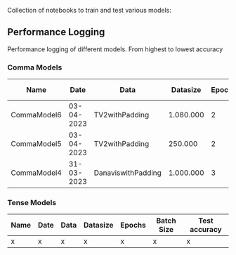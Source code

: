 Collection of notebooks to train and test various models:

## Performance Logging
Performance logging of different models. From highest to lowest accuracy
### Comma Models
Name | Date | Data | Datasize | Epochs | Batch Size | Test accuracy
--- | --- | --- | --- | --- | --- | ---
CommaModel6 | 03-04-2023 | TV2withPadding | 1.080.000 | 2 | 32 | **97,43%**
CommaModel5 | 03-04-2023 | TV2withPadding | 250.000 | 2 | 32 | 96,69%
CommaModel4 | 31-03-2023 | DanaviswithPadding | 1.000.000 | 3 | 32 | 82,57%

### Tense Models
Name | Date | Data | Datasize | Epochs | Batch Size | Test accuracy
--- | --- | --- | --- | --- | --- | ---
x | x | x | x | x | x | x